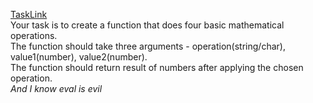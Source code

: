 [TaskLink](https://www.codewars.com/kata/57356c55867b9b7a60000bd7)<br/>
Your task is to create a function that does four basic mathematical operations.<br/>
The function should take three arguments - operation(string/char), value1(number), value2(number).<br/>
The function should return result of numbers after applying the chosen operation.<br/>
*And I know eval is evil*